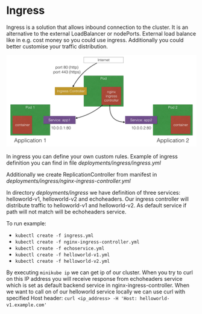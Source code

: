# Ingress
Ingress is a solution that allows inbound connection to the cluster. It is an alternative to the external LoadBalancer or nodePorts. External load balance like in e.g. cost money so you could use ingress. Additionally you could better customise your traffic distribution.

<p align="left"><img src="img/ingress.png"/></p>

In ingress you can define your own custom rules. Example of ingress definition you can find in file *deployments/ingress/ingress.yml*

Additionally we create ReplicationController from manifest in  *deployments/ingress/nginx-ingress-controller.yml*

In directory *deployments/ingress* we have definition of three services: helloworld-v1, helloworld-v2 and echoheaders. Our ingress controller will distribute traffic to helloworld-v1 and helloworld-v2. As default service if path will not match will be echoheaders service.

To run example:
- `kubectl create -f ingress.yml`
- `kubectl create -f nginx-ingress-controller.yml`
- `kubectl create -f echoservice.yml`
- `kubectl create -f helloworld-v1.yml`
- `kubectl create -f helloworld-v2.yml`

By executing `minikube ip` we can get ip of our cluster. When you try to curl on this IP address you will receive response from echoheaders service which is set as default backend service in nginx-ingress-controller. When we want to call on of our helloworld service locally we can use curl with specified Host header:
`curl <ip_address> -H 'Host: helloworld-v1.example.com'`
